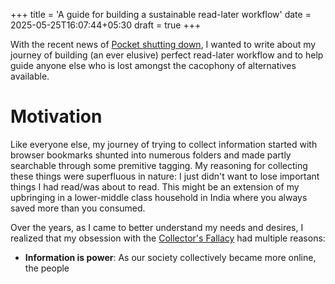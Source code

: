 +++
title = 'A guide for building a sustainable read-later workflow'
date = 2025-05-25T16:07:44+05:30
draft = true
+++

With the recent news of [Pocket shutting
down](https://support.mozilla.org/en-US/kb/future-of-pocket), I wanted to write about my journey of
building (an ever elusive) perfect read-later workflow and to help guide anyone else who is lost amongst the cacophony of
alternatives available.

# Motivation

Like everyone else, my journey of trying to collect information started with browser bookmarks
shunted into numerous folders and made partly searchable through some premitive tagging. My
reasoning for collecting these things were superfluous in nature: I just didn't want to lose
important things I had read/was about to read. This might be an extension of my upbringing in a
lower-middle class household in India where you always saved more than you consumed. 

Over the years,
as I came to better understand my needs and desires, I realized that my obsession with the
[Collector's Fallacy](https://zettelkasten.de/posts/collectors-fallacy/) had multiple reasons:

* **Information is power**: As our society collectively became more online, the people 

